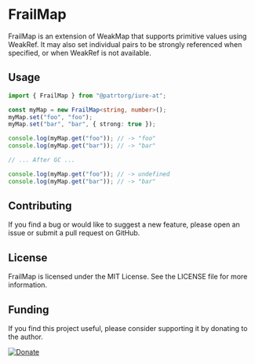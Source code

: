 # FrailMap

FrailMap is an extension of WeakMap that supports primitive values using
WeakRef. It may also set individual pairs to be strongly referenced when
specified, or when WeakRef is not available.

## Usage

```ts
import { FrailMap } from "@patrtorg/iure-at";

const myMap = new FrailMap<string, number>();
myMap.set("foo", "foo");
myMap.set("bar", "bar", { strong: true });

console.log(myMap.get("foo")); // -> "foo"
console.log(myMap.get("bar")); // -> "bar"

// ... After GC ...

console.log(myMap.get("foo")); // -> undefined
console.log(myMap.get("bar")); // -> "bar"
```

## Contributing

If you find a bug or would like to suggest a new feature, please open an issue
or submit a pull request on GitHub.

## License

FrailMap is licensed under the MIT License. See the LICENSE file for more
information.

## Funding

If you find this project useful, please consider supporting it by donating to
the author.

[![Donate](https://img.shields.io/static/v1?label=Sponsor&message=%E2%9D%A4&logo=GitHub)](https://github.com/sponsors/vicary)
